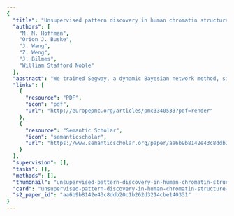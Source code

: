 ```yaml
---
{
  "title": "Unsupervised pattern discovery in human chromatin structure through genomic segmentation",
  "authors": [
    "M. M. Hoffman",
    "Orion J. Buske",
    "J. Wang",
    "Z. Weng",
    "J. Bilmes",
    "William Stafford Noble"
  ],
  "abstract": "We trained Segway, a dynamic Bayesian network method, simultaneously on chromatin data from multiple experiments, including positions of histone modifications, transcription-factor binding and open chromatin, all derived from a human chronic myeloid leukemia cell line. In an unsupervised fashion, we identified patterns associated with transcription start sites, gene ends, enhancers, transcriptional regulator CTCF-binding regions and repressed regions. Software and genome browser tracks are at http://noble.gs.washington.edu/proj/segway/.",
  "links": [
    {
      "resource": "PDF",
      "icon": "pdf",
      "url": "http://europepmc.org/articles/pmc3340533?pdf=render"
    },
    {
      "resource": "Semantic Scholar",
      "icon": "semanticscholar",
      "url": "https://www.semanticscholar.org/paper/aa6b9b8142e43c8ddb20c1b262d3214cbe140331"
    }
  ],
  "supervision": [],
  "tasks": [],
  "methods": [],
  "thumbnail": "unsupervised-pattern-discovery-in-human-chromatin-structure-through-genomic-segmentation-thumb.jpg",
  "card": "unsupervised-pattern-discovery-in-human-chromatin-structure-through-genomic-segmentation-card.jpg",
  "s2_paper_id": "aa6b9b8142e43c8ddb20c1b262d3214cbe140331"
}
---
```


